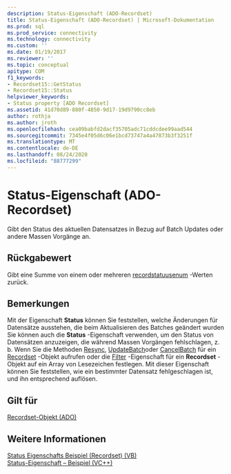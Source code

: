 ```yaml
---
description: Status-Eigenschaft (ADO-Recordset)
title: Status-Eigenschaft (ADO-Recordset) | Microsoft-Dokumentation
ms.prod: sql
ms.prod_service: connectivity
ms.technology: connectivity
ms.custom: ''
ms.date: 01/19/2017
ms.reviewer: ''
ms.topic: conceptual
apitype: COM
f1_keywords:
- Recordset15::GetStatus
- Recordset15::Status
helpviewer_keywords:
- Status property [ADO Recordset]
ms.assetid: 41d70d89-880f-4850-9d17-19d9790cc8eb
author: rothja
ms.author: jroth
ms.openlocfilehash: cea09babfd2dacf35705adc71cddcdee99aad544
ms.sourcegitcommit: 7345e4f05d6c06e1bcd73747a4a47873b3f3251f
ms.translationtype: MT
ms.contentlocale: de-DE
ms.lasthandoff: 08/24/2020
ms.locfileid: "88777299"
---
```

# <a name="status-property-ado-recordset"></a>Status-Eigenschaft (ADO-Recordset)
Gibt den Status des aktuellen Datensatzes in Bezug auf Batch Updates oder andere Massen Vorgänge an.  
  
## <a name="return-value"></a>Rückgabewert  
 Gibt eine Summe von einem oder mehreren [recordstatuusenum](./recordstatusenum.md) -Werten zurück.  
  
## <a name="remarks"></a>Bemerkungen  
 Mit der Eigenschaft **Status** können Sie feststellen, welche Änderungen für Datensätze ausstehen, die beim Aktualisieren des Batches geändert wurden Sie können auch die **Status** -Eigenschaft verwenden, um den Status von Datensätzen anzuzeigen, die während Massen Vorgängen fehlschlagen, z. b. Wenn Sie die Methoden [Resync](./resync-method.md), [UpdateBatch](./updatebatch-method.md)oder [CancelBatch](./cancelbatch-method-ado.md) für ein [Recordset](./recordset-object-ado.md) -Objekt aufrufen oder die [Filter](./filter-property.md) -Eigenschaft für ein **Recordset** -Objekt auf ein Array von Lesezeichen festlegen. Mit dieser Eigenschaft können Sie feststellen, wie ein bestimmter Datensatz fehlgeschlagen ist, und ihn entsprechend auflösen.  
  
## <a name="applies-to"></a>Gilt für  
 [Recordset-Objekt (ADO)](./recordset-object-ado.md)  
  
## <a name="see-also"></a>Weitere Informationen  
 [Status Eigenschafts Beispiel (Recordset) (VB)](./status-property-example-recordset-vb.md)   
 [Status-Eigenschaft – Beispiel (VC++)](./status-property-example-vc.md)